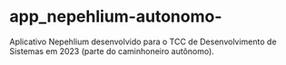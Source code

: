 # app_nepehlium-autonomo-
Aplicativo Nepehlium desenvolvido para o TCC de Desenvolvimento de Sistemas em 2023 (parte do caminhoneiro autônomo).
